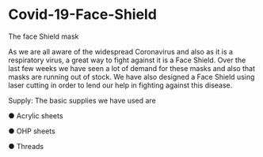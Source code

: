 # Covid-19-Face-Shield
The face Shield mask


As we are all aware of the widespread Coronavirus and also as it is a respiratory virus, a
great way to fight against it is a Face Shield. Over the last few weeks we have seen a lot of
demand for these masks and also that masks are running out of stock. We have also
designed a Face Shield using laser cutting in order to lend our help in fighting against this
disease.


Supply:
The basic supplies we have used are

● Acrylic sheets

● OHP sheets

● Threads
